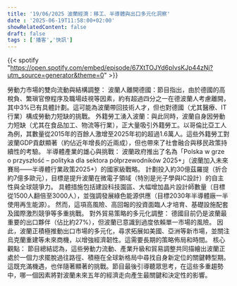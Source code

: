 ```yaml
---
title: '19/06/2025 波蘭經濟：移工、半導體與出口多元化洞察'
date : '2025-06-19T11:58:00+02:00'
showRelatedContent: false
draft: false
tags : ['播客','快訊']
---
```

{{< spotify "https://open.spotify.com/embed/episode/67XtTOJYd6pIvsKJp44zNj?utm_source=generator&theme=0" >}}




勞動力市場的雙向流動與結構調整：
波蘭人離開德國：節目指出，由於德國的高稅負、繁瑣官僚程序及職場歧視等因素，約有超過四分之一在德波蘭人考慮離開，其中3%已有具體計劃。這可能為波蘭帶回技術人才，但也對德國（尤其醫療、IT行業）構成勞動力短缺的挑戰。
外籍勞工湧入波蘭：與此同時，波蘭自身因勞動力短缺（尤其在食品加工、物流等行業），正大量吸引外籍勞工。以哥倫比亞工人為例，其數量從2015年的百餘人激增至2025年初的超過1.6萬人。這些外籍勞工對波蘭GDP貢獻顯著（約佔近年增長的近兩成），但也帶來了社會融合與移民政策持續性的考驗。
半導體產業的雄心與挑戰：
波蘭政府推出了名為「Polska w grze o przyszłość – polityka dla sektora półprzewodników 2025+」（波蘭加入未來賽局——半導體行業政策2025+）的國家級戰略。
計劃投入約30億茲羅提（折合約7億多歐元），目標是提升波蘭在微電子領域（特別是光子學與IC設計）的自主性與全球競爭力。
具體措施包括建設科技園區、大幅增加晶片設計師數量（目標從1500人翻倍至3000人），並強調發展綠色能源供應（目標2030年半導體廠一半使用再生能源）。
然而，這項高風險、高回報的投資面臨人才培育、基礎設施配套及國際激烈競爭等多重挑戰。
對外貿易策略的多元化調整：
德國目前仍是波蘭最重要的出口夥伴（佔比約27%），但波蘭已意識到過度依賴單一市場的風險。
因此，波蘭正積極推動出口市場的多元化，尋求拓展如美國、亞洲等新市場，並關注烏克蘭重建等未來商機，以增強經濟韌性。這需要長期的策略佈局和時間。
核心觀點：
節目總結認為，這些勞動力流動、產業升級和貿易調整共同描繪出波蘭正處於一個力求擺脫過往路徑、積極在全球新格局中尋找自身新定位的關鍵轉型期。這既充滿機遇，也伴隨著顯著的挑戰。節目最後引導聽眾思考，在這些多重趨勢中，哪一個因素將對波蘭未來五年的經濟走向產生最關鍵和決定性的影響。

